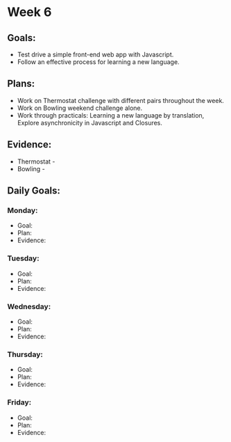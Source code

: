 # Week 6

## Goals:
- Test drive a simple front-end web app with Javascript.
- Follow an effective process for learning a new language.

## Plans:
- Work on Thermostat challenge with different pairs throughout the week.
- Work on Bowling weekend challenge alone.
- Work through practicals: Learning a new language by translation, Explore asynchronicity in Javascript and Closures.

## Evidence:
- Thermostat -
- Bowling -

## Daily Goals:
### Monday:
- Goal: 
- Plan: 
- Evidence: 

### Tuesday:
- Goal: 
- Plan: 
- Evidence: 

### Wednesday:
- Goal: 
- Plan: 
- Evidence: 

### Thursday:
- Goal: 
- Plan: 
- Evidence: 

### Friday:
- Goal: 
- Plan: 
- Evidence: 
